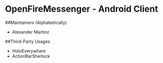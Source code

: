 OpenFireMessenger - Android Client
========

##Maintainers (Alphabetically)
* Alexander Martinz

##Third-Party Usages
* HoloEverywhere
* ActionBarSherlock